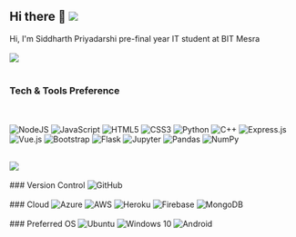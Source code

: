 ## Hi there 👋 ![](https://komarev.com/ghpvc/?username=S3RP3NT&color=red)

Hi, I'm Siddharth Priyadarshi pre-final year IT student at BIT Mesra
<br><br>
<a href="https://github.com/S3RP3NT/github-readme-stats">
<img align="center" SRC="https://github-readme-stats.vercel.app/api?username=S3RP3NT&show_icons=true&hide=contribs,prs&cache_seconds=86400&theme=material-palenight"/>
</a>
<br><br>
### Tech & Tools Preference
<br><br>
<img alt="NodeJS" src="https://img.shields.io/badge/node.js%20-%2343853D.svg?&style=for-the-badge&logo=node.js&logoColor=white"/> <img alt="JavaScript" src="https://img.shields.io/badge/javascript%20-%23323330.svg?&style=for-the-badge&logo=javascript&logoColor=%23F7DF1E"/> <img alt="HTML5" src="https://img.shields.io/badge/html5%20-%23E34F26.svg?&style=for-the-badge&logo=html5&logoColor=white"/> <img alt="CSS3" src="https://img.shields.io/badge/css3%20-%231572B6.svg?&style=for-the-badge&logo=css3&logoColor=white"/> <img alt="Python" src="https://img.shields.io/badge/python%20-%2314354C.svg?&style=for-the-badge&logo=python&logoColor=white"/> <img alt="C++" src="https://img.shields.io/badge/c++%20-%2300599C.svg?&style=for-the-badge&logo=c%2B%2B&ogoColor=white"/> <img alt="Express.js" src="https://img.shields.io/badge/express.js%20-%23404d59.svg?&style=for-the-badge"/> <img alt="Vue.js" src="https://img.shields.io/badge/vuejs%20-%2335495e.svg?&style=for-the-badge&logo=vue.js&logoColor=%234FC08D"/> <img alt="Bootstrap" src="https://img.shields.io/badge/bootstrap%20-%23563D7C.svg?&style=for-the-badge&logo=bootstrap&logoColor=white"/> <img alt="Flask" src="https://img.shields.io/badge/flask%20-%23000.svg?&style=for-the-badge&logo=flask&logoColor=white"/> <img alt="Jupyter" src="https://img.shields.io/badge/Jupyter%20-%23F37626.svg?&style=for-the-badge&logo=Jupyter&logoColor=white" /> <img alt="Pandas" src="https://img.shields.io/badge/pandas%20-%23150458.svg?&style=for-the-badge&logo=pandas&logoColor=white" /> <img alt="NumPy" src="https://img.shields.io/badge/numpy%20-%23013243.svg?&style=for-the-badge&logo=numpy&logoColor=white" />
<br><br>
<a href="https://github.com/S3RP3NT/github-readme-stats">
  <!-- Change the `github-readme-stats.anuraghazra1.vercel.app` to `github-readme-stats.vercel.app`  -->
  <img align="center" src="https://github-readme-stats.anuraghazra1.vercel.app/api/top-langs/?username=S3RP3NT&langs_count=10&theme=material-palenight&hide=jupyter notebook&layout=compact" />
</a>
<br><br>
### Version Control
<img alt="GitHub" src="https://img.shields.io/badge/github%20-%23121011.svg?&style=for-the-badge&logo=github&logoColor=white"/> 
<br><br>
### Cloud 
<img alt="Azure" src="https://img.shields.io/badge/azure%20-%230072C6.svg?&style=for-the-badge&logo=azure-devops&logoColor=white"/> <img alt="AWS" src="https://img.shields.io/badge/AWS%20-%23FF9900.svg?&style=for-the-badge&logo=amazon-aws&logoColor=white"/> <img alt="Heroku" src="https://img.shields.io/badge/heroku%20-%23430098.svg?&style=for-the-badge&logo=heroku&logoColor=white"/> <img alt="Firebase" src="https://img.shields.io/badge/firebase%20-%23039BE5.svg?&style=for-the-badge&logo=firebase"/> <img alt="MongoDB" src ="https://img.shields.io/badge/MongoDB-%234ea94b.svg?&style=for-the-badge&logo=mongodb&logoColor=white"/> 
<br><br>
### Preferred OS
<img alt="Ubuntu" src="https://img.shields.io/badge/Ubuntu-E95420?style=for-the-badge&logo=ubuntu&logoColor=white" /> <img alt="Windows 10" src="https://img.shields.io/badge/Windows-0078D6?style=for-the-badge&logo=windows&logoColor=white" /> <img alt="Android" src="https://img.shields.io/badge/Android-3DDC84?style=for-the-badge&logo=android&logoColor=white" /> 
<br><br>
<!--
**S3RP3NT/S3RP3NT** is a ✨ _special_ ✨ repository because its `README.md` (this file) appears on your GitHub profile.

Here are some ideas to get you started:

- 🔭 I’m currently working on ...
- 🌱 I’m currently learning ...
- 👯 I’m looking to collaborate on ...
- 🤔 I’m looking for help with ...
- 💬 Ask me about ...
- 📫 How to reach me: ...
- 😄 Pronouns: ...
- ⚡ Fun fact: ...
-->
